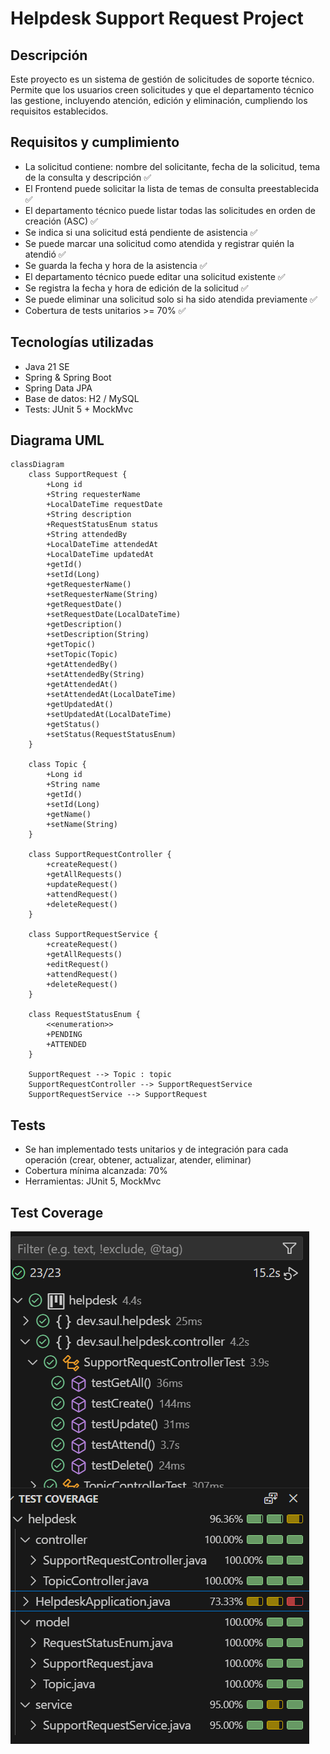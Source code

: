 # Helpdesk Support Request Project

## Descripción
Este proyecto es un sistema de gestión de solicitudes de soporte técnico. Permite que los usuarios creen solicitudes y que el departamento técnico las gestione, incluyendo atención, edición y eliminación, cumpliendo los requisitos establecidos.

## Requisitos y cumplimiento
- La solicitud contiene: nombre del solicitante, fecha de la solicitud, tema de la consulta y descripción ✅
- El Frontend puede solicitar la lista de temas de consulta preestablecida ✅
- El departamento técnico puede listar todas las solicitudes en orden de creación (ASC) ✅
- Se indica si una solicitud está pendiente de asistencia ✅
- Se puede marcar una solicitud como atendida y registrar quién la atendió ✅
- Se guarda la fecha y hora de la asistencia ✅
- El departamento técnico puede editar una solicitud existente ✅
- Se registra la fecha y hora de edición de la solicitud ✅
- Se puede eliminar una solicitud solo si ha sido atendida previamente ✅
- Cobertura de tests unitarios >= 70% ✅

## Tecnologías utilizadas
- Java 21 SE
- Spring & Spring Boot
- Spring Data JPA
- Base de datos: H2 / MySQL
- Tests: JUnit 5 + MockMvc

## Diagrama UML
```mermaid
classDiagram
    class SupportRequest {
        +Long id
        +String requesterName
        +LocalDateTime requestDate
        +String description
        +RequestStatusEnum status
        +String attendedBy
        +LocalDateTime attendedAt
        +LocalDateTime updatedAt
        +getId()
        +setId(Long)
        +getRequesterName()
        +setRequesterName(String)
        +getRequestDate()
        +setRequestDate(LocalDateTime)
        +getDescription()
        +setDescription(String)
        +getTopic()
        +setTopic(Topic)
        +getAttendedBy()
        +setAttendedBy(String)
        +getAttendedAt()
        +setAttendedAt(LocalDateTime)
        +getUpdatedAt()
        +setUpdatedAt(LocalDateTime)
        +getStatus()
        +setStatus(RequestStatusEnum)
    }

    class Topic {
        +Long id
        +String name
        +getId()
        +setId(Long)
        +getName()
        +setName(String)
    }

    class SupportRequestController {
        +createRequest()
        +getAllRequests()
        +updateRequest()
        +attendRequest()
        +deleteRequest()
    }

    class SupportRequestService {
        +createRequest()
        +getAllRequests()
        +editRequest()
        +attendRequest()
        +deleteRequest()
    }

    class RequestStatusEnum {
        <<enumeration>>
        +PENDING
        +ATTENDED
    }

    SupportRequest --> Topic : topic
    SupportRequestController --> SupportRequestService
    SupportRequestService --> SupportRequest
```

## Tests
- Se han implementado tests unitarios y de integración para cada operación (crear, obtener, actualizar, atender, eliminar)
- Cobertura mínima alcanzada: 70%
- Herramientas: JUnit 5, MockMvc

## Test Coverage

![](./tests.png)

